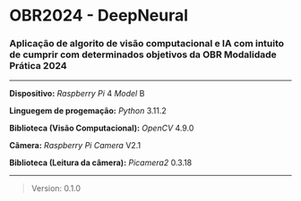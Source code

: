 # OBR2024 - DeepNeural

### Aplicação de algorito de visão computacional e IA com intuito de cumprir com determinados objetivos da OBR Modalidade Prática 2024

-----------------------------------------------------------------

**Dispositivo:** *Raspberry Pi* 4 *Model* B

**Linguegem de progemação:** *Python* 3.11.2

**Biblioteca (Visão Computacional):** *OpenCV* 4.9.0

**Câmera:** *Raspberry Pi Camera* V2.1

**Biblioteca (Leitura da câmera):** *Picamera2* 0.3.18

--------------------------------------------------

> Version: 0.1.0
